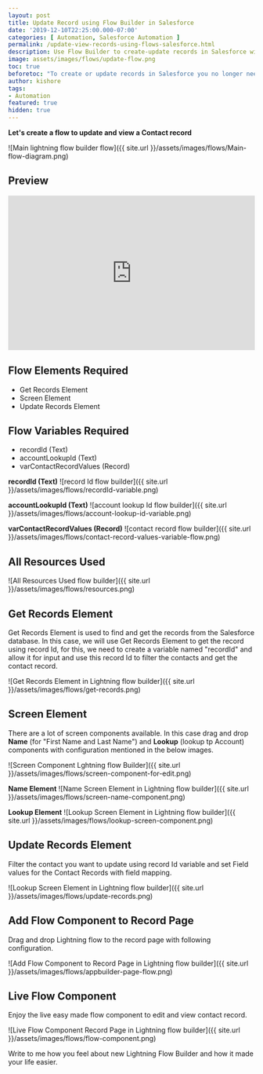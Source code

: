 ```yaml
---
layout: post
title: Update Record using Flow Builder in Salesforce
date: '2019-12-10T22:25:00.000-07:00'
categories: [ Automation, Salesforce Automation ]
permalink: /update-view-records-using-flows-salesforce.html
description: Use Flow Builder to create-update records in Salesforce without code and just clicks. Mastering flows can reduce the usage of code by 70-80%.
image: assets/images/flows/update-flow.png
toc: true
beforetoc: "To create or update records in Salesforce you no longer need to write a Lightning component, you can make use of Lightning Flow Builder where you can create any requirement just by clicks. Mastering flows can reduce the usage of code by 70-80%, and you don't have to write any test classes for what you build. Flows come with a component visibility option with which you can show/hide flow components conditionally."
author: kishore
tags:
- Automation
featured: true
hidden: true
---
```



**Let's create a flow to update and view a Contact record**

![Main lightning flow builder flow]({{ site.url }}/assets/images/flows/Main-flow-diagram.png)

## Preview

<iframe style="width:100%;" height="315" src="https://www.youtube.com/embed/ZMQkFouwnX4" frameborder="0" allowfullscreen></iframe>

## Flow Elements Required

 - Get Records Element 
 - Screen Element 
 - Update Records Element

## Flow Variables Required

- recordId (Text)
- accountLookupId (Text)
- varContactRecordValues (Record)

**recordId (Text)**
![record Id flow builder]({{ site.url }}/assets/images/flows/recordId-variable.png)

**accountLookupId (Text)**
![account lookup Id flow builder]({{ site.url }}/assets/images/flows/account-lookup-id-variable.png)

**varContactRecordValues (Record)**
![contact record flow builder]({{ site.url }}/assets/images/flows/contact-record-values-variable-flow.png)

## All Resources Used
![All Resources Used flow builder]({{ site.url }}/assets/images/flows/resources.png)

## Get Records Element
Get Records Element is used to find and get the records from the Salesforce database. In this case, we will use Get Records Element to get the record using record Id, for this, we need to create a variable named "recordId" and allow it for input and use this record Id to filter the contacts and get the contact record.

![Get Records Element in Lightning flow builder]({{ site.url }}/assets/images/flows/get-records.png)

## Screen Element
There are a lot of screen components available. In this case drag and drop **Name**  (for "First Name and  Last Name") and **Lookup**  (lookup tp Account) components with configuration mentioned in the below images.

![Screen Component Lghtning flow Builder]({{ site.url }}/assets/images/flows/screen-component-for-edit.png)

**Name Element**
![Name Screen Element in Lightning flow builder]({{ site.url }}/assets/images/flows/screen-name-component.png)

**Lookup Element**
![Lookup Screen Element in Lightning flow builder]({{ site.url }}/assets/images/flows/lookup-screen-component.png)

## Update Records Element
Filter the contact you want to update using record Id variable and set Field values for the Contact Records with field mapping.

![Lookup Screen Element in Lightning flow builder]({{ site.url }}/assets/images/flows/update-records.png)

## Add Flow Component to Record Page
Drag and drop Lightning flow to the record page with following configuration.

![Add Flow Component to Record Page in Lightning flow builder]({{ site.url }}/assets/images/flows/appbuilder-page-flow.png)

## Live Flow Component
Enjoy the live easy made flow component to edit and view contact record.

![Live Flow Component Record Page in Lightning flow builder]({{ site.url }}/assets/images/flows/flow-component.png)

Write to me how you feel about new Lightning Flow Builder and how it made your life easier.




